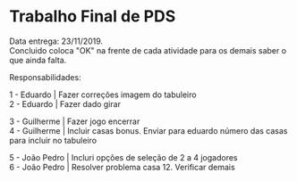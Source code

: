 # Trabalho Final de PDS
Data entrega: 23/11/2019. <br /> 
Concluido coloca "OK" na frente de cada atividade para os demais saber o que ainda falta. <br /> 

Responsabilidades:

1 - Eduardo | Fazer correções imagem do tabuleiro <br /> 
2 - Eduardo | Fazer dado girar <br /> 

3 - Guilherme | Fazer jogo encerrar <br /> 
4 - Guilherme | Incluir casas bonus. Enviar para eduardo número das casas para incluir no tabuleiro <br /> 

5 - João Pedro | Incluri opções de seleção de 2 a 4 jogadores <br /> 
6 - João Pedro | Resolver problema casa 12. Verificar demais <br /> 

